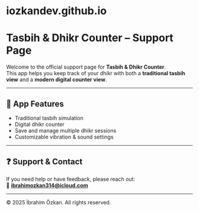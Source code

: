 # iozkandev.github.io

# Tasbih & Dhikr Counter – Support Page

Welcome to the official support page for **Tasbih & Dhikr Counter**.  
This app helps you keep track of your dhikr with both a **traditional tasbih view** and a **modern digital counter view**.

---

## 📱 App Features
- Traditional tasbih simulation  
- Digital dhikr counter  
- Save and manage multiple dhikr sessions  
- Customizable vibration & sound settings  

---

## ❓ Support & Contact
If you need help or have feedback, please reach out:  
📧 **ibrahimozkan314@icloud.com**

---

© 2025 İbrahim Özkan. All rights reserved.
